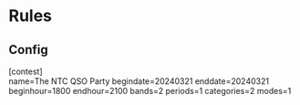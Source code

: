 # Rules

## Config 
[contest]   
name=The NTC QSO Party
begindate=20240321
enddate=20240321
beginhour=1800
endhour=2100
bands=2
periods=1
categories=2
modes=1
